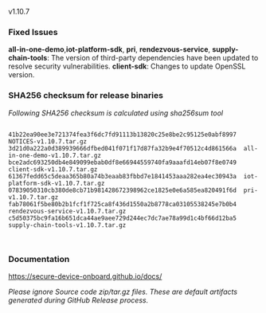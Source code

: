 v1.10.7

### Fixed Issues

**all-in-one-demo**,**iot-platform-sdk**, **pri**, **rendezvous-service**, **supply-chain-tools**: The version of third-party dependencies have been updated to resolve security vulnerabilities.
**client-sdk**: Changes to update OpenSSL version.   
 

### SHA256 checksum for release binaries

*Following SHA256 checksum is calculated using sha256sum tool*  
```

41b22ea90ee3e721374fea3f6dc7fd91113b13820c25e8be2c95125e0abf8997  NOTICES-v1.10.7.tar.gz
3d21d0a222a0d389939666dfbed041f071f17d87fa32b9e4f70512c4d861566a  all-in-one-demo-v1.10.7.tar.gz
bce2adc693250db4e849099ebab0df8e66944559740fa9aaafd14eb07f8e0749  client-sdk-v1.10.7.tar.gz
61367fedd65c5deaa365b80a74b3eaab83fbbd7e1841453aaa282ea4ec30943a  iot-platform-sdk-v1.10.7.tar.gz
07839050310cb380de8cb71b981428672398962ce1825e0e6a585ea820491f6d  pri-v1.10.7.tar.gz
fab78061f5be80b2b1fcf1f725ca8f436d1550a2b8778ca03105538245e7b0b4  rendezvous-service-v1.10.7.tar.gz
c5d50375bc9fa16b651dca44ae9aee729d244ec7dc7ae78a99d1c4bf66d12ba5  supply-chain-tools-v1.10.7.tar.gz



```


### Documentation

https://secure-device-onboard.github.io/docs/  

*Please ignore Source code zip/tar.gz files. These are default artifacts generated during GitHub Release process.*  
